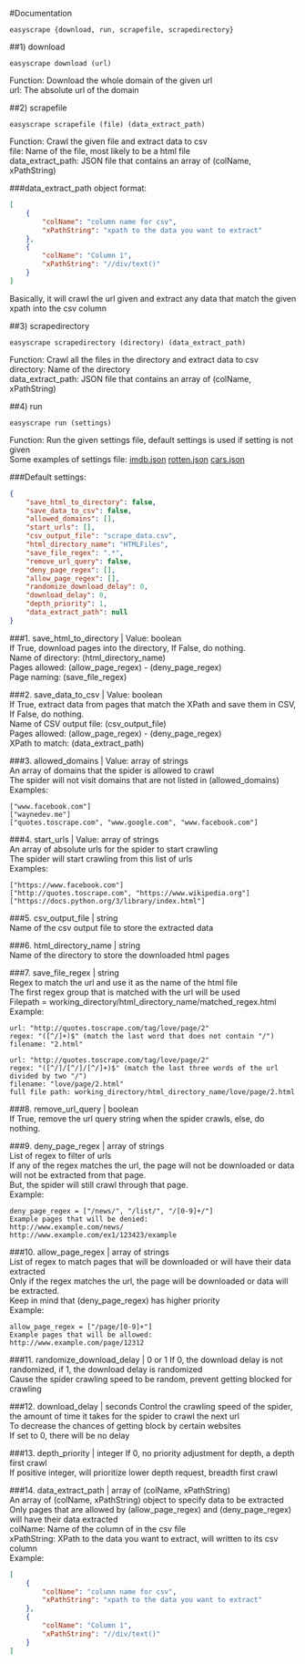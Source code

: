#Documentation

```
easyscrape {download, run, scrapefile, scrapedirectory}
```

##1) download
```
easyscrape download (url)
```
Function: Download the whole domain of the given url  
url: The absolute url of the domain

##2) scrapefile
```
easyscrape scrapefile (file) (data_extract_path)
```
Function: Crawl the given file and extract data to csv  
file: Name of the file, most likely to be a html file  
data_extract_path: JSON file that contains an array of (colName, xPathString)  

###data_extract_path object format:
```json
[
	{
		"colName": "column name for csv",
		"xPathString": "xpath to the data you want to extract"
	},
	{
		"colName": "Column 1",
		"xPathString": "//div/text()"
	}
]
```
Basically, it will crawl the url given and extract any data that match the given xpath into the csv column  

##3) scrapedirectory
```
easyscrape scrapedirectory (directory) (data_extract_path)
```
Function: Crawl all the files in the directory and extract data to csv  
directory: Name of the directory  
data_extract_path: JSON file that contains an array of (colName, xPathString)  

##4) run
```
easyscrape run (settings)
```
Function: Run the given settings file, default settings is used if setting is not given  
Some examples of settings file: [imdb.json](https://github.com/xpheal/easyscrape/blob/master/test/imdb.json) [rotten.json](https://github.com/xpheal/easyscrape/blob/master/test/rotten.json) [cars.json](https://github.com/xpheal/easyscrape/blob/master/test/cars.json)  

###Default settings:
```json
{	
	"save_html_to_directory": false,
	"save_data_to_csv": false,
	"allowed_domains": [],
	"start_urls": [],
	"csv_output_file": "scrape_data.csv",
	"html_directory_name": "HTMLFiles",
	"save_file_regex": ".*",
	"remove_url_query": false,
	"deny_page_regex": [],
	"allow_page_regex": [],
	"randomize_download_delay": 0,
	"download_delay": 0,
	"depth_priority": 1,
	"data_extract_path": null
}
```

###1. save_html_to_directory | Value: boolean  
If True, download pages into the directory, If False, do nothing.  
Name of directory: (html_directory_name)  
Pages allowed: (allow_page_regex) - (deny_page_regex)  
Page naming: (save_file_regex)  

###2. save_data_to_csv | Value: boolean  
If True, extract data from pages that match the XPath and save them in CSV, If False, do nothing.  
Name of CSV output file: (csv_output_file)  
Pages allowed: (allow_page_regex) - (deny_page_regex)  
XPath to match: (data_extract_path)  

###3. allowed_domains | Value: array of strings  
An array of domains that the spider is allowed to crawl  
The spider will not visit domains that are not listed in (allowed_domains)  
Examples:  
```
["www.facebook.com"]  
["waynedev.me"]  
["quotes.toscrape.com", "www.google.com", "www.facebook.com"]  
```

###4. start_urls | Value: array of strings  
An array of absolute urls for the spider to start crawling  
The spider will start crawling from this list of urls  
Examples:
```
["https://www.facebook.com"]  
["http://quotes.toscrape.com", "https://www.wikipedia.org"]  
["https://docs.python.org/3/library/index.html"]  
```

###5. csv_output_file | string  
Name of the csv output file to store the extracted data  

###6. html_directory_name | string  
Name of the directory to store the downloaded html pages  

###7. save_file_regex | string  
Regex to match the url and use it as the name of the html file  
The first regex group that is matched with the url will be used  
Filepath = working_directory/html_directory_name/matched_regex.html  
Example:  
```
url: "http://quotes.toscrape.com/tag/love/page/2"
regex: "([^/]+)$" (match the last word that does not contain "/")
filename: "2.html"

url: "http://quotes.toscrape.com/tag/love/page/2"
regex: "([^/]/[^/]/[^/]+)$" (match the last three words of the url divided by two "/")
filename: "love/page/2.html"
full file path: working_directory/html_directory_name/love/page/2.html
```

###8. remove_url_query | boolean  
If True, remove the url query string when the spider crawls, else, do nothing.  

###9. deny_page_regex | array of strings  
List of regex to filter of urls  
If any of the regex matches the url, the page will not be downloaded or data will not be extracted from that page.  
But, the spider will still crawl through that page.  
Example:  
```
deny_page_regex = ["/news/", "/list/", "/[0-9]+/"]
Example pages that will be denied:
http://www.example.com/news/
http://www.example.com/ex1/123423/example
```

###10. allow_page_regex | array of strings  
List of regex to match pages that will be downloaded or will have their data extracted  
Only if the regex matches the url, the page will be downloaded or data will be extracted.  
Keep in mind that (deny_page_regex) has higher priority  
Example:
```
allow_page_regex = ["/page/[0-9]+"]
Example pages that will be allowed:
http://www.example.com/page/12312
```

###11. randomize_download_delay | 0 or 1
If 0, the download delay is not randomized, if 1, the download delay is randomized  
Cause the spider crawling speed to be random, prevent getting blocked for crawling    

###12. download_delay | seconds
Control the crawling speed of the spider, the amount of time it takes for the spider to crawl the next url  
To decrease the chances of getting block by certain websites  
If set to 0, there will be no delay

###13. depth_priority | integer
If 0, no priority adjustment for depth, a depth first crawl  
If positive integer, will prioritize lower depth request, breadth first crawl  

###14. data_extract_path | array of (colName, xPathString)  
An array of (colName, xPathString) object to specify data to be extracted  
Only pages that are allowed by (allow_page_regex) and (deny_page_regex) will have their data extracted  
colName: Name of the column of in the csv file  
xPathString: XPath to the data you want to extract, will written to its csv column  
Example:
```json
[
	{
		"colName": "column name for csv",
		"xPathString": "xpath to the data you want to extract"
	},
	{
		"colName": "Column 1",
		"xPathString": "//div/text()"
	}
]
```